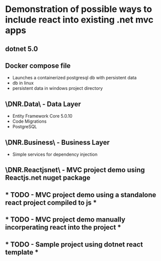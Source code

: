 # Demonstration of possible ways to include react into existing .net mvc apps

## dotnet 5.0

## Docker compose file
  - Launches a containerized postgresql db with persistent data
  - db in linux
  - persistent data in windows project directory

## \DNR.Data\ - Data Layer
- Entity Framework Core 5.0.10
- Code Migrations
- PostgreSQL

## \DNR.Business\ - Business Layer
- Simple services for dependency injection

## \DNR.Reactjsnet\ - MVC project demo using Reactjs.net nuget package

## * TODO - MVC project demo using a standalone react project compiled to js *

## * TODO - MVC project demo manually incorperating react into the project *

## * TODO - Sample project using dotnet react template *
